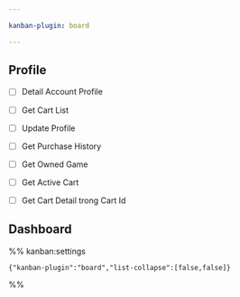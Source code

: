 ```yaml
---

kanban-plugin: board

---
```


## Profile

- [ ] Detail Account Profile
- [ ] Get Cart List
- [ ] Update Profile
- [ ] Get Purchase History
- [ ] Get Owned Game
- [ ] Get Active Cart
- [ ] Get Cart Detail trong Cart Id


## Dashboard





%% kanban:settings
```
{"kanban-plugin":"board","list-collapse":[false,false]}
```
%%